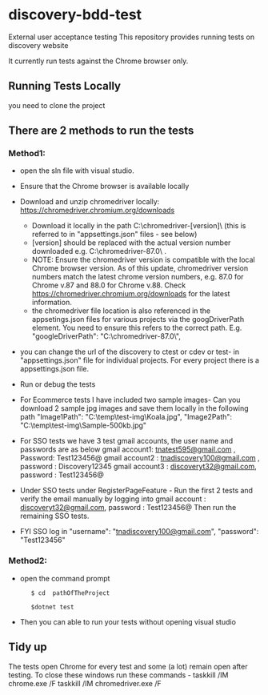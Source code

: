 # discovery-bdd-test
External user acceptance testing
This repository provides running tests on discovery website

It currently run tests against the Chrome browser only.

## Running Tests Locally

you need to clone the project 

## There are 2 methods to run the tests
### Method1: 
 - open the sln file with visual studio.
 - Ensure that the Chrome browser is available locally
 - Download and unzip chromedriver locally: https://chromedriver.chromium.org/downloads
	- Download it locally in the path C:\\chromedriver-[version]\\  (this is referred to in "appsettings.json" files - see below)
	- [version] should be replaced with the actual version number downloaded e.g. C:\\chromedriver-87.0\\ . 
	- NOTE: Ensure the chromedriver version is compatible with the local Chrome browser version. As of this update, chromedriver version numbers match the latest 			chrome version numbers, e.g. 87.0 for Chrome v.87 and 88.0 for Chrome v.88.  Check https://chromedriver.chromium.org/downloads for the latest 				information.
	- the chromedriver file location is also referenced in the appsetings.json files for various projects via the googDriverPath element.  You need to ensure this 			refers to the correct path.  E.g. "googleDriverPath": "C:\\chromedriver-87.0\\",
 
 - you can change the url of the discovery to ctest or cdev or test- in "appsettings.json" file for individual projects. For every project there is a appsettings.json file.
 - Run or debug the tests 
 - For Ecommerce tests I have included two sample images- Can you download 2 sample jpg images and save them locally in the following path 
           "Image1Path": "C:\\temp\\test-img\\Koala.jpg",
           "Image2Path": "C:\\temp\\test-img\\Sample-500kb.jpg"
	   
 - For SSO tests we have 3 test gmail accounts, the user name and passwords are as below
   gmail account1: tnatest595@gmail.com ,  Password: Test123456@
  gmail account2 : tnadiscovery100@gmail.com , password : Discovery12345
  gmail account3 : discoveryt32@gmail.com, password : Test123456@
  
  - Under SSO tests under RegisterPageFeature - Run the first 2 tests and verify the email manually by logging into 
  gmail account : discoveryt32@gmail.com, password : Test123456@
  Then run the remaining SSO tests.
   - FYI SSO log in "username": "tnadiscovery100@gmail.com", "password": "Test123456"

### Method2: 
 - open the command prompt
	
		  $ cd  pathOfTheProject
 
		  $dotnet test  
	
 - Then you can able to run your tests without opening visual studio
 
 ## Tidy up
 The tests open Chrome for every test and some (a lot) remain open after testing. To close these windows run these commands -
 taskkill /IM chrome.exe /F
 taskkill /IM chromedriver.exe /F
